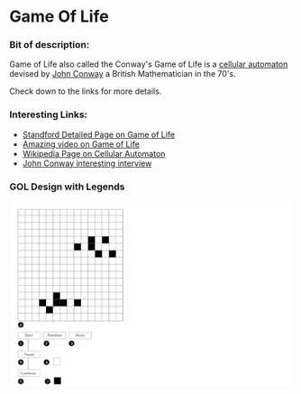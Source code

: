 # Game Of Life
### Bit of description:

Game of Life also called the Conway's Game of Life is a [cellular automaton][5] 
 devised by [John Conway][4] a British Mathematician in the 70's.
 
Check down to the links for more details.

### Interesting Links:

* [Standford Detailed Page on Game of Life][1]
* [Amazing video on Game of Life][3]
* [Wikipedia Page on Cellular Automaton][5]
* [John Conway interesting interview][6]

### GOL Design with Legends

![GOL Design](./design/gol_design.png)

[//]: # (Standford detailed page of Game of Life reference link)
[1]:http://web.stanford.edu/~cdebs/GameOfLife/

[//]: # (Conway Game of Life Wikipedia reference link)
[2]:https://en.wikipedia.org/wiki/Conway%27s_Game_of_Life

[//]: # (Amazing Youtube video on Game of Life simulation reference link)
[3]:https://www.youtube.com/watch?v=C2vgICfQawE

[//]: # (John Conway Wikipedia reference link)
[4]:https://en.wikipedia.org/wiki/John_Horton_Conway

[//]: # (Cellular automaton Wikipedia reference link)
[5]:https://en.wikipedia.org/wiki/Cellular_automaton

[//]: # (John Conway cool interview)
[6]:https://www.youtube.com/watch?v=E8kUJL04ELA
